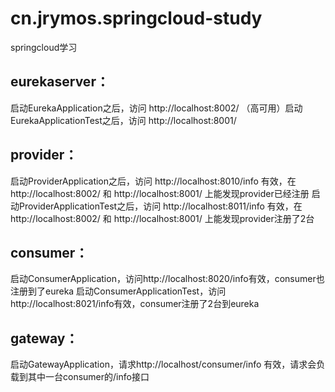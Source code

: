 # cn.jrymos.springcloud-study
springcloud学习

## eurekaserver：
  启动EurekaApplication之后，访问 http://localhost:8002/ 
  （高可用）启动EurekaApplicationTest之后，访问 http://localhost:8001/ 

## provider：
  启动ProviderApplication之后，访问 http://localhost:8010/info 有效，在http://localhost:8002/ 和  http://localhost:8001/ 上能发现provider已经注册
  启动ProviderApplicationTest之后，访问 http://localhost:8011/info 有效，在http://localhost:8002/ 和  http://localhost:8001/ 上能发现provider注册了2台

## consumer：
  启动ConsumerApplication，访问http://localhost:8020/info有效，consumer也注册到了eureka
  启动ConsumerApplicationTest，访问http://localhost:8021/info有效，consumer注册了2台到eureka

## gateway：
  启动GatewayApplication，请求http://localhost/consumer/info 有效，请求会负载到其中一台consumer的/info接口
